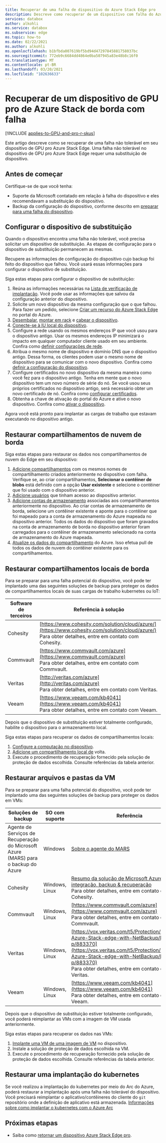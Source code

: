 ```yaml
---
title: Recuperar de uma falha de dispositivo do Azure Stack Edge pro
description: Descreve como recuperar de um dispositivo com falha do Azure Stack Edge pro.
services: databox
author: alkohli
ms.service: databox
ms.subservice: edge
ms.topic: how-to
ms.date: 02/22/2021
ms.author: alkohli
ms.openlocfilehash: b1bfbda007619bf5bd94d47297845881758037bc
ms.sourcegitcommit: 772eb9c6684dd4864e0ba507945a83e48b8c16f0
ms.translationtype: MT
ms.contentlocale: pt-BR
ms.lasthandoff: 03/20/2021
ms.locfileid: "102636633"
---
```

# <a name="recover-from-a-failed-azure-stack-edge-pro-gpu-device"></a>Recuperar de um dispositivo de GPU pro de Azure Stack de borda com falha 

[!INCLUDE [applies-to-GPU-and-pro-r-skus](../../includes/azure-stack-edge-applies-to-gpu-pro-r-sku.md)]

Este artigo descreve como se recuperar de uma falha não tolerável em seu dispositivo de GPU pro Azure Stack Edge. Uma falha não tolerável no dispositivo de GPU pro Azure Stack Edge requer uma substituição de dispositivo.

## <a name="before-you-begin"></a>Antes de começar

Certifique-se de que você tenha:

- Suporte da Microsoft contatado em relação à falha do dispositivo e eles recomendavam a substituição do dispositivo. 
- Backup da configuração do dispositivo, conforme descrito em [preparar para uma falha do dispositivo](azure-stack-edge-gpu-prepare-device-failure.md).


## <a name="configure-replacement-device"></a>Configurar o dispositivo de substituição

Quando o dispositivo encontra uma falha não tolerável, você precisa solicitar um dispositivo de substituição. As etapas de configuração para o dispositivo de substituição permanecem as mesmas. 

Recupere as informações de configuração do dispositivo cujo backup foi feito do dispositivo que falhou. Você usará essas informações para configurar o dispositivo de substituição.  

Siga estas etapas para configurar o dispositivo de substituição:

1. Reúna as informações necessárias na [Lista de verificação de implantação](azure-stack-edge-gpu-deploy-checklist.md). Você pode usar as informações que salvou da configuração anterior do dispositivo. 
1. Solicite um novo dispositivo da mesma configuração que o que falhou.  Para fazer um pedido, selecione [Criar um recurso do Azure Stack Edge](azure-stack-edge-gpu-deploy-prep.md#) no portal do Azure.
1. [Desembalar](azure-stack-edge-gpu-deploy-install.md#unpack-the-device), [montar em rack](azure-stack-edge-gpu-deploy-install.md#rack-the-device) e [cabear o dispositivo](azure-stack-edge-gpu-deploy-install.md#cable-the-device). 
1. [Conecte-se à IU local do dispositivo](azure-stack-edge-gpu-deploy-connect.md).
1. Configure a rede usando os mesmos endereços IP que você usou para o dispositivo antigo. Usar os mesmos endereços IP minimizará o impacto em qualquer computador cliente usado em seu ambiente. Confira como [definir configurações de rede](azure-stack-edge-gpu-deploy-configure-network-compute-web-proxy.md).
1. Atribua o mesmo nome de dispositivo e domínio DNS que o dispositivo antigo. Dessa forma, os clientes podem usar o mesmo nome de dispositivo para se comunicar com o novo dispositivo. Confira como [definir a configuração do dispositivo](azure-stack-edge-gpu-deploy-set-up-device-update-time.md).
1. Configure certificados no novo dispositivo da mesma maneira como você fez para o dispositivo antigo. Tenha em mente que o novo dispositivo tem um novo número de série do nó. Se você usou seus próprios certificados no dispositivo antigo, será necessário obter um novo certificado de nó. Confira como [configurar certificados](azure-stack-edge-gpu-deploy-configure-certificates.md).
1. Obtenha a chave de ativação do portal do Azure e ative o novo dispositivo. Confira como [ativar o dispositivo](azure-stack-edge-gpu-deploy-activate.md).

Agora você está pronto para implantar as cargas de trabalho que estavam executando no dispositivo antigo.

## <a name="restore-edge-cloud-shares"></a>Restaurar compartilhamentos de nuvem de borda

Siga estas etapas para restaurar os dados nos compartilhamentos de nuvem do Edge em seu dispositivo:

1. [Adicione compartilhamentos](azure-stack-edge-gpu-manage-shares.md#add-a-share) com os mesmos nomes de compartilhamento criados anteriormente no dispositivo com falha. Verifique se, ao criar compartilhamentos, **Selecionar o contêiner de blobs** está definido com a opção **Usar existente** e selecione o contêiner que foi usado com o dispositivo anterior.
1. [Adicione usuários](azure-stack-edge-gpu-manage-users.md#add-a-user) que tinham acesso ao dispositivo anterior.
1. [Adicione contas de armazenamento](azure-stack-edge-gpu-manage-storage-accounts.md#add-an-edge-storage-account) associadas aos compartilhamentos anteriormente no dispositivo. Ao criar contas de armazenamento de borda, selecione um contêiner existente e aponte para o contêiner que foi mapeado para a conta de armazenamento do Azure mapeada no dispositivo anterior. Todos os dados do dispositivo que foram gravados na conta de armazenamento de borda no dispositivo anterior foram carregados para o contêiner de armazenamento selecionado na conta de armazenamento do Azure mapeada.
1. [Atualize os dados do compartilhamento](azure-stack-edge-gpu-manage-shares.md#refresh-shares) do Azure. Isso efetua pull de todos os dados de nuvem do contêiner existente para os compartilhamentos.

## <a name="restore-edge-local-shares"></a>Restaurar compartilhamentos locais de borda

Para se preparar para uma falha potencial do dispositivo, você pode ter implantado uma das seguintes soluções de backup para proteger os dados de compartilhamentos locais de suas cargas de trabalho kubernetes ou IoT:

| Software de terceiros           | Referência à solução                               |
|--------------------------------|---------------------------------------------------------|
| Cohesity                       | [https://www.cohesity.com/solution/cloud/azure/](https://www.cohesity.com/solution/cloud/azure/) <br> Para obter detalhes, entre em contato com Cohesity.          |
| Commvault                      | [https://www.commvault.com/azure](https://www.commvault.com/azure) <br> Para obter detalhes, entre em contato com Commvault. |
| Veritas                        | [http://veritas.com/azure](http://veritas.com/azure) <br> Para obter detalhes, entre em contato com Veritas.   |
| Veeam                          | [https://www.veeam.com/kb4041](https://www.veeam.com/kb4041) <br> Para obter detalhes, entre em contato com Veeam. |

Depois que o dispositivo de substituição estiver totalmente configurado, habilite o dispositivo para o armazenamento local. 

Siga estas etapas para recuperar os dados de compartilhamentos locais:

1. [Configure a computação no dispositivo](azure-stack-edge-gpu-deploy-configure-compute.md).
1. [Adicione um compartilhamento local de](azure-stack-edge-gpu-manage-shares.md#add-a-local-share) volta.
1. Execute o procedimento de recuperação fornecido pela solução de proteção de dados escolhida. Consulte referências da tabela anterior.

## <a name="restore-vm-files-and-folders"></a>Restaurar arquivos e pastas da VM

Para se preparar para uma falha potencial do dispositivo, você pode ter implantado uma das seguintes soluções de backup para proteger os dados em VMs:



| Soluções de backup        | SO com suporte   | Referência                                                                |
|-------------------------|----------------|--------------------------------------------------------------------------|
| Agente de Serviços de Recuperação do Microsoft Azure (MARS) para o backup do Azure | Windows        | [Sobre o agente do MARS](../backup/backup-azure-about-mars.md)    |
| Cohesity                | Windows, Linux | [Resumo da solução de Microsoft Azure integração, backup & recuperação](https://www.cohesity.com/solution/cloud/azure) <br>Para obter detalhes, entre em contato com Cohesity.                          |
| Commvault               | Windows, Linux | [https://www.commvault.com/azure](https://www.commvault.com/azure) <br> Para obter detalhes, entre em contato com Commvault.
| Veritas                 | Windows, Linux | [https://vox.veritas.com/t5/Protection/Protecting-Azure-Stack-edge-with-NetBackup/ba-p/883370](https://vox.veritas.com/t5/Protection/Protecting-Azure-Stack-edge-with-NetBackup/ba-p/883370) <br> Para obter detalhes, entre em contato com Veritas.                    |
| Veeam                   | Windows, Linux | [https://www.veeam.com/kb4041](https://www.veeam.com/kb4041) <br> Para obter detalhes, entre em contato com Veeam. |

Depois que o dispositivo de substituição estiver totalmente configurado, você poderá reimplantar as VMs com a imagem de VM usada anteriormente. 

Siga estas etapas para recuperar os dados nas VMs:
 
1. [Implante uma VM de uma imagem de VM](azure-stack-edge-gpu-deploy-virtual-machine-templates.md) no dispositivo. 
1. Instale a solução de proteção de dados escolhida na VM.
1. Execute o procedimento de recuperação fornecido pela solução de proteção de dados escolhida. Consulte referências da tabela anterior.

## <a name="restore-a-kubernetes-deployment"></a>Restaurar uma implantação do kubernetes

Se você realizou a implantação do kubernetes por meio do Arc do Azure, poderá restaurar a implantação após uma falha não tolerável do dispositivo. Você precisará reimplantar o aplicativo/contêineres do cliente do `git` repositório onde a definição de aplicativo está armazenada. [Informações sobre como implantar o kubernetes com o Azure Arc](./azure-stack-edge-gpu-deploy-stateless-application-git-ops-guestbook.md)<!--Original text: Kubernetes deployments can be restored from a non-tolerated failure with the device when deployed with Azure Arc. Customer application/containers deployed onto a Kubernetes on Azure Stack Edge via Azure Arc can be redeployed from the git repository where the application definition is. Here is a link to the article to deploy Kubernetes with Arc -->
 
## <a name="next-steps"></a>Próximas etapas

- Saiba como [retornar um dispositivo Azure Stack Edge pro](azure-stack-edge-return-device.md).
